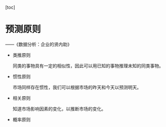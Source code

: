 [toc]

# 预测原则

——《数据分析：企业的贤内助》

- 类推原则

  同类的事物具有一定的相似性，因此可以用已知的事物推理未知的同类事物。

- 惯性原则

  市场同样存在惯性，我们可以根据市场的昨天和今天以预测明天。

- 相关原则

  知道市场影响因素的变化，以推断市场的变化。

- 概率原则